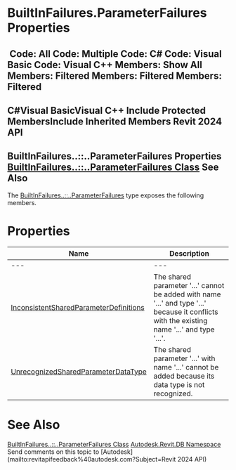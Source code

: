 # BuiltInFailures.ParameterFailures Properties

﻿
 Code: All Code: Multiple Code: C# Code: Visual Basic Code: Visual C++  Members: Show All Members: Filtered Members: Filtered Members: Filtered   
---  
C#Visual BasicVisual C++
Include Protected MembersInclude Inherited Members
Revit 2024 API  
---  
BuiltInFailures..::..ParameterFailures Properties  
[BuiltInFailures..::..ParameterFailures Class](14425993-8140-fe6c-3e82-54e8ed6c9fe2.md "BuiltInFailures.ParameterFailures Class") See Also  
---  
The [BuiltInFailures..::..ParameterFailures](14425993-8140-fe6c-3e82-54e8ed6c9fe2.md "BuiltInFailures.ParameterFailures Class") type exposes the following members.
# Properties
| Name | Description |
| --- | --- |
| --- | --- | --- |
| [InconsistentSharedParameterDefinitions](9cff73ca-9155-602a-5604-9486399448aa.md "InconsistentSharedParameterDefinitions Property") | The shared parameter '...' cannot be added with name '...' and type '...' because it conflicts with the existing name '...' and type '...'. |
| [UnrecognizedSharedParameterDataType](2b499ee5-332c-d077-dfd4-1d4578ce3401.md "UnrecognizedSharedParameterDataType Property") | The shared parameter '...' with name '...' cannot be added because its data type is not recognized. |

# See Also
[BuiltInFailures..::..ParameterFailures Class](14425993-8140-fe6c-3e82-54e8ed6c9fe2.md "BuiltInFailures.ParameterFailures Class")
[Autodesk.Revit.DB Namespace](87546ba7-461b-c646-cbb1-2cb8f5bff8b2.md "Autodesk.Revit.DB Namespace")
Send comments on this topic to [Autodesk](mailto:revitapifeedback%40autodesk.com?Subject=Revit 2024 API)
